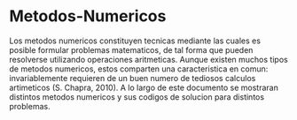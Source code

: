 # Metodos-Numericos
Los metodos numericos constituyen tecnicas mediante las cuales es posible formular problemas matematicos, de tal forma que pueden resolverse utilizando operaciones aritmeticas. Aunque existen muchos tipos de metodos numericos, estos comparten una caracteristica en comun: invariablemente requieren de un buen numero de tediosos calculos artimeticos (S. Chapra, 2010). A lo largo de este documento se mostraran distintos metodos numericos y sus codigos de solucion para distintos problemas.

